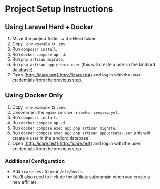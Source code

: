 # Project Setup Instructions

## Using Laravel Herd + Docker

1. Move the project folder to the Herd folder.
2. Copy `.env.example` to `.env`.
3. Run `composer install`.
4. Run `docker compose up -d`.
5. Run `php artisan migrate`.
6. Run `php artisan app:create-user` (this will create a user in the landlord database).
7. Open [http://icare.test](http://icare.test) and log in with the user credentials from the previous step.

## Using Docker Only

1. Copy `.env.example` to `.env`.
2. Uncomment the `nginx` service in `docker-compose.yml`.
3. Run `composer install`.
4. Run `docker compose up -d`.
5. Run `docker compose exec app php artisan migrate`.
6. Run `docker compose exec app php artisan app:create-user` (this will create a user in the landlord database).
7. Open [http://icare.test](http://icare.test) and log in with the user credentials from the previous step.

### Additional Configuration

-   Add `icare.test` to your `/etc/hosts`.
-   You’ll also need to include the affiliate subdomain when you create a new affiliate.
